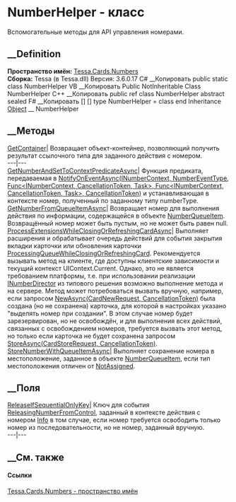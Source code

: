 # NumberHelper - класс
Вспомогательные методы для API управления номерами.
## __Definition
 **Пространство имён:** [Tessa.Cards.Numbers](N_Tessa_Cards_Numbers.htm)  
 **Сборка:** Tessa (в Tessa.dll) Версия: 3.6.0.17
C# __Копировать
     public static class NumberHelper
VB __Копировать
     Public NotInheritable Class NumberHelper
C++ __Копировать
     public ref class NumberHelper abstract sealed
F# __Копировать
     [<AbstractClassAttribute>]
    [<SealedAttribute>]
    type NumberHelper = class end
Inheritance
    [Object](https://learn.microsoft.com/dotnet/api/system.object) __ NumberHelper
##  __Методы
[GetContainer<T>](M_Tessa_Cards_Numbers_NumberHelper_GetContainer__1.htm)|
Возвращает объект-контейнер, позволяющий получить результат ссылочного типа
для заданного действия с номером.  
---|---  
[GetNumberAndSetToContextPredicateAsync](M_Tessa_Cards_Numbers_NumberHelper_GetNumberAndSetToContextPredicateAsync.htm)|
Функция предиката, передаваемая в [NotifyOnEventAsync(INumberContext,
NumberEventType, Func<INumberContext, CancellationToken, Task<Boolean>>,
Func<INumberContext, CancellationToken, Task<Boolean>>,
CancellationToken)](M_Tessa_Cards_Numbers_INumberDirectorBase_NotifyOnEventAsync.htm)
и устанавливающая в контексте номер, полученный по заданному типу numberType.  
[GetNumberFromQueueItemAsync](M_Tessa_Cards_Numbers_NumberHelper_GetNumberFromQueueItemAsync.htm)|
Возвращает номер для выполнения действия по информации, содержащейся в объекте
[NumberQueueItem](T_Tessa_Cards_Numbers_NumberQueueItem.htm). Возвращённый
номер может быть пустым, но не может быть равен null.  
[ProcessExtensionsWhileClosingOrRefreshingCardAsync](M_Tessa_Cards_Numbers_NumberHelper_ProcessExtensionsWhileClosingOrRefreshingCardAsync.htm)|
Выполняет расширения и обрабатывает очередь действий для события закрытия
вкладки карточки или обновления карточки
[ProcessingQueueWhileClosingOrRefreshingCard](F_Tessa_Cards_Numbers_NumberEventTypes_ProcessingQueueWhileClosingOrRefreshingCard.htm).
Рекомендуется вызывать метод на клиенте, где доступны клиентские зависимости и
текущий контекст UIContext.Current. Однако, это не является требованием
платформы, т.е. при использовании реализации
[INumberDirector](T_Tessa_Cards_Numbers_INumberDirector.htm) из типового
решения возможно выполнение метода и на сервере. Метод может потребоваться
вызвать вручную, например, если запросом [NewAsync(CardNewRequest,
CancellationToken)](M_Tessa_Cards_ICardRepository_NewAsync.htm) была создана
(но не сохранена) карточка, для которой в настройках указано "выделять номер
при создании". В этом случае номер будет зарезервирован, но не освобождён, и
для выполнения всех действий, связанных с освобождением номеров, требуется
вызвать этот метод, но только если карточка не будет сохранена запросом
[StoreAsync(CardStoreRequest,
CancellationToken)](M_Tessa_Cards_ICardRepository_StoreAsync.htm).  
[StoreNumberWithQueueItemAsync](M_Tessa_Cards_Numbers_NumberHelper_StoreNumberWithQueueItemAsync.htm)|
Выполняет сохранение номера в местоположение, заданное в объекте
[NumberQueueItem](T_Tessa_Cards_Numbers_NumberQueueItem.htm), если тип
местоположения отличен от
[NotAssigned](F_Tessa_Cards_Numbers_NumberLocationTypes_NotAssigned.htm).  
## __Поля
[ReleaseIfSequentialOnlyKey](F_Tessa_Cards_Numbers_NumberHelper_ReleaseIfSequentialOnlyKey.htm)|
Ключ для события
[ReleasingNumberFromControl](F_Tessa_Cards_Numbers_NumberEventTypes_ReleasingNumberFromControl.htm),
заданный в контексте действия с номером
[Info](P_Tessa_Cards_Numbers_INumberContext_Info.htm) в том случае, если номер
требуется освободить только номер из последовательности, но не номер, заданный
вручную.  
---|---  
## __См. также
#### Ссылки
[Tessa.Cards.Numbers - пространство имён](N_Tessa_Cards_Numbers.htm)

